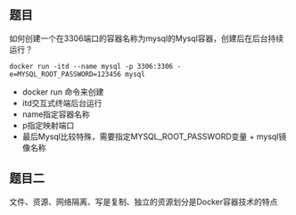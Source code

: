 ## 题目
如何创建一个在3306端口的容器名称为mysql的Mysql容器，创建后在后台持续运行？

```
docker run -itd --name mysql -p 3306:3306 -e=MYSQL_ROOT_PASSWORD=123456 mysql
```

* docker run 命令来创建
* itd交互式终端后台运行
* name指定容器名称
* p指定映射端口
* 最后Mysql比较特殊，需要指定MYSQL_ROOT_PASSWORD变量 + mysql镜像名称

## 题目二
文件、资源、网络隔离、写是复制、独立的资源划分是Docker容器技术的特点


